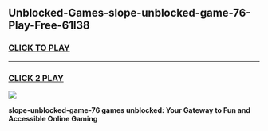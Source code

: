 
## Unblocked-Games-slope-unblocked-game-76-Play-Free-61l38
<h3>
<a href="https://premium76.site?title=slope-unblocked-game-76&ref=23A">CLICK TO PLAY</a></h3>
<hr>

<h3>
<a href="https://premium76.site?title=slope-unblocked-game-76&ref=23A">CLICK 2 PLAY</a>
  
</h3>

<a href="https://premium76.site?title=slope-unblocked-game-76&ref=23A"><img src="https://clearcache.store/games.png"></a>


**slope-unblocked-game-76 games unblocked: Your Gateway to Fun and Accessible Online Gaming**
